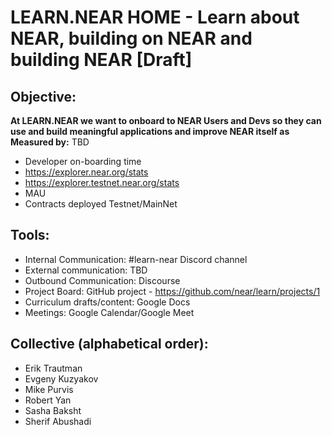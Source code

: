# LEARN.NEAR HOME - Learn about NEAR, building on NEAR and building NEAR [Draft]

## Objective: 

**At LEARN.NEAR we want to onboard to NEAR Users and Devs so they can use and build meaningful applications and improve NEAR itself as Measured by:**
TBD
- Developer on-boarding time
- https://explorer.near.org/stats
- https://explorer.testnet.near.org/stats
- MAU
- Contracts deployed Testnet/MainNet


## Tools:
- Internal Communication: #learn-near Discord channel
- External communication: TBD
- Outbound Communication: Discourse
- Project Board: GitHub project - https://github.com/near/learn/projects/1
- Curriculum drafts/content: Google Docs
- Meetings: Google Calendar/Google Meet


## Collective (alphabetical order):

- Erik Trautman
- Evgeny Kuzyakov
- Mike Purvis
- Robert Yan
- Sasha Baksht
- Sherif Abushadi
